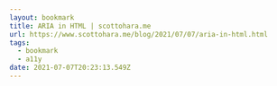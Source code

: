 ```yaml
---
layout: bookmark
title: ARIA in HTML | scottohara.me
url: https://www.scottohara.me/blog/2021/07/07/aria-in-html.html
tags:
  - bookmark
  - a11y
date: 2021-07-07T20:23:13.549Z
---
```

 